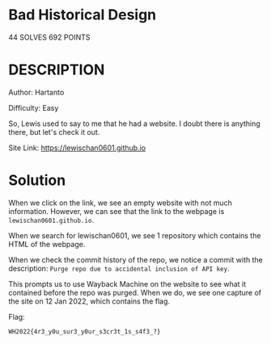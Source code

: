 # Bad Historical Design
44 SOLVES 692 POINTS

# DESCRIPTION
Author: Hartanto

Difficulty: Easy

So, Lewis used to say to me that he had a website. I doubt there is anything there, but let's check it out.

Site Link: https://lewischan0601.github.io

# Solution

When we click on the link, we see an empty website with not much information. However, we can see that the link to the webpage is `lewischan0601.github.io`.

When we search for lewischan0601, we see 1 repository which contains the HTML of the webpage.

When we check the commit history of the repo, we notice a commit with the description: `Purge repo due to accidental inclusion of API key`.

This prompts us to use Wayback Machine on the website to see what it contained before the repo was purged. When we do, we see one capture of the site on 12 Jan 2022, which contains the flag.

Flag:

	WH2022{4r3_y0u_sur3_y0ur_s3cr3t_1s_s4f3_?}
